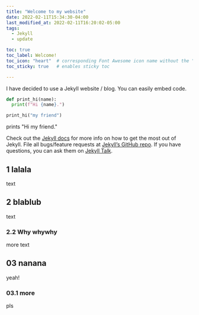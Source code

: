 ```yaml
---
title: "Welcome to my website"
date: 2022-02-11T15:34:30-04:00
last_modified_at: 2022-02-11T16:20:02-05:00
tags:
  - Jekyll
  - update

toc: true
toc_label: Welcome!
toc_icon: "heart"  # corresponding Font Awesome icon name without the "fa" prefix
toc_sticky: true   # enables sticky toc

---
```




I have decided to use a Jekyll website / blog. You can easily embed code.  

```python
def print_hi(name):
  print(f"Hi {name}.")

print_hi("my friend")
```
prints "Hi my friend."

Check out the [Jekyll docs][jekyll-docs] for more info on how to get the most out of Jekyll. File all bugs/feature requests at [Jekyll’s GitHub repo][jekyll-gh]. If you have questions, you can ask them on [Jekyll Talk][jekyll-talk].

[jekyll-docs]: https://jekyllrb.com/docs/home
[jekyll-gh]:   https://github.com/jekyll/jekyll
[jekyll-talk]: https://talk.jekyllrb.com/


## 1 lalala
text

## 2 blablub
text

### 2.2 Why whywhy
more text

## 03 nanana
yeah!

### 03.1 more
pls
